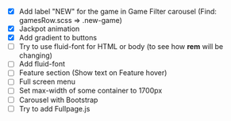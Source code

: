 - [x] Add label "NEW" for the game in Game Filter carousel (Find: gamesRow.scss => .new-game)
- [x] Jackpot animation
- [x] Add gradient to buttons
- [ ] Try to use fluid-font for HTML or body (to see how **rem** will be changing)
- [ ] Add fluid-font
- [ ] Feature section (Show text on Feature hover)
- [ ] Full screen menu
- [ ] Set max-width of some container to 1700px
- [ ] Carousel with Bootstrap
- [ ] Try to add Fullpage.js
